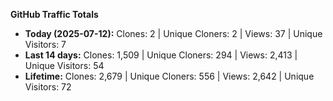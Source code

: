 
**GitHub Traffic Totals**

- **Today (2025-07-12):** Clones: 2 | Unique Cloners: 2 | Views: 37 | Unique Visitors: 7
- **Last 14 days:** Clones: 1,509 | Unique Cloners: 294 | Views: 2,413 | Unique Visitors: 54
- **Lifetime:** Clones: 2,679 | Unique Cloners: 556 | Views: 2,642 | Unique Visitors: 72
